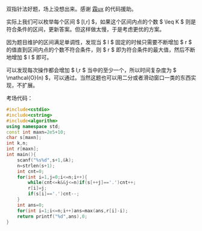 双指针法好题，场上没想出来。感谢 [霖ux](https://www.luogu.com.cn/user/520914) 的代码援助。

实际上我们可以枚举每个区间 $ [l,r] $，如果这个区间内点的个数 $ \leq K $ 则是符合条件的区间，更新答案。但这样做太慢，于是考虑更优的方案。

因为题目维护的区间满足单调性，发现当 $ l $ 固定的时候只需要不断增加 $ r $ 的值直到区间内点的个数不符合条件，则 $ r $ 即为符合条件的最大值，然后不断地增加 $ l $ 即可。

可以发现每次操作都会增加 $ l,r $ 当中的至少一个，所以时间复杂度为 $ \mathcal{O}(n) $，可以通过。当然这题也可以用二分或者滑动窗口一类的东西实现，不扩展。

考场代码：

```cpp
#include<cstdio>
#include<cstring>
#include<algorithm>
using namespace std;
const int maxn=2e5+10;
char s[maxn];
int k,n;
int r[maxn];
int main(){
	scanf("%s%d",s+1,&k);
	n=strlen(s+1);
	int cnt=0;
	for(int i=1,j=0;i<=n;i++){
		while(cnt<=k&&j<=n)if(s[++j]=='.')cnt++;
		r[i]=j;
		if(s[i]=='.')cnt--;
	}
	int ans=0;
	for(int i=1;i<=n;i++)ans=max(ans,r[i]-i);
	return printf("%d",ans),0;
}
```
